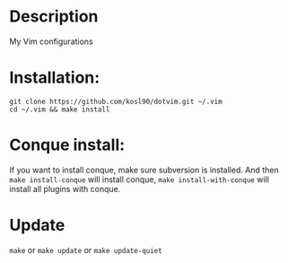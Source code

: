 # Description
My Vim configurations

# Installation:
    git clone https://github.com/kosl90/dotvim.git ~/.vim
    cd ~/.vim && make install

# Conque install:
If you want to install conque, make sure subversion is installed. And then
`make install-conque` will install conque, `make install-with-conque` will
install all plugins with conque.

# Update
`make` or `make update` or `make update-quiet`
